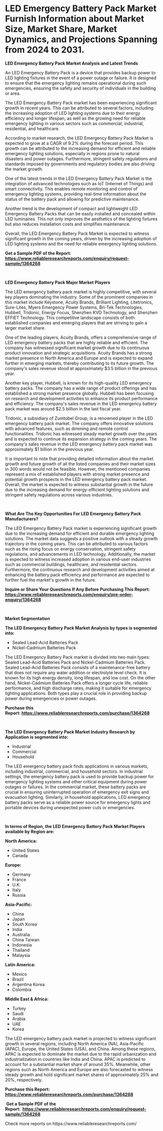 <p><h1>LED Emergency Battery Pack Market Furnish Information about Market Size, Market Share, Market Dynamics, and Projections Spanning from 2024 to 2031.</h1></p><p><strong>LED Emergency Battery Pack Market Analysis and Latest Trends</strong></p>
<p><p>An LED Emergency Battery Pack is a device that provides backup power to LED lighting fixtures in the event of a power outage or failure. It is designed to ensure that the emergency lighting remains operational during such emergencies, ensuring the safety and security of individuals in the building or area.</p><p>The LED Emergency Battery Pack market has been experiencing significant growth in recent years. This can be attributed to several factors, including the increasing adoption of LED lighting systems due to their energy efficiency and longer lifespan, as well as the growing need for reliable emergency lighting in various sectors such as commercial, industrial, residential, and healthcare.</p><p>According to market research, the LED Emergency Battery Pack Market is expected to grow at a CAGR of 9.2% during the forecast period. This growth can be attributed to the increasing demand for efficient and reliable emergency lighting solutions, especially in regions prone to natural disasters and power outages. Furthermore, stringent safety regulations and standards imposed by governments and regulatory bodies are also driving the market growth.</p><p>One of the latest trends in the LED Emergency Battery Pack Market is the integration of advanced technologies such as IoT (Internet of Things) and smart connectivity. This enables remote monitoring and control of emergency lighting systems, providing real-time information about the status of the battery pack and allowing for predictive maintenance.</p><p>Another trend is the development of compact and lightweight LED Emergency Battery Packs that can be easily installed and concealed within LED luminaires. This not only improves the aesthetics of the lighting fixtures but also reduces installation costs and simplifies maintenance.</p><p>Overall, the LED Emergency Battery Pack Market is expected to witness significant growth in the coming years, driven by the increasing adoption of LED lighting systems and the need for reliable emergency lighting solutions.</p></p>
<p><strong>Get a Sample PDF of the Report:&nbsp; <a href="https://www.reliableresearchreports.com/enquiry/request-sample/1364268">https://www.reliableresearchreports.com/enquiry/request-sample/1364268</a></strong></p>
<p>&nbsp;</p>
<p><strong>LED Emergency Battery Pack Major Market Players</strong></p>
<p><p>The LED emergency battery pack market is highly competitive, with several key players dominating the industry. Some of the prominent companies in this market include Keystone, Acuity Brands, Brilliant Lighting, Litetronics, Sure-Lites, Myers Emergency Power Systems, Bri-Tek Technologies, Hubbell, Tridonic, Energy Focus, Shenzhen KVD Technology, and Shenzhen EFFIET Technology. This competitive landscape consists of both established companies and emerging players that are striving to gain a larger market share.</p><p>One of the leading players, Acuity Brands, offers a comprehensive range of LED emergency battery packs that are highly reliable and efficient. The company has witnessed significant market growth due to its continuous product innovation and strategic acquisitions. Acuity Brands has a strong market presence in North America and Europe and is expected to expand further in emerging markets, thereby contributing to its future growth. The company's sales revenue stood at approximately $3.5 billion in the previous year.</p><p>Another key player, Hubbell, is known for its high-quality LED emergency battery packs. The company has a wide range of product offerings and has established a strong market presence globally. Hubbell has been focusing on research and development activities to enhance its product performance and efficiency. The company's sales revenue in the LED emergency battery pack market was around $2.5 billion in the last fiscal year.</p><p>Tridonic, a subsidiary of Zumtobel Group, is a renowned player in the LED emergency battery pack market. The company offers innovative solutions with advanced features, such as dimming and remote control functionalities. Tridonic has witnessed steady market growth over the years and is expected to continue its expansion strategy in the coming years. The company's sales revenue in the LED emergency battery pack market was approximately $1 billion in the previous year.</p><p>It is important to note that providing detailed information about the market growth and future growth of all the listed companies and their market sizes in 300 words would not be feasible. However, the mentioned companies represent a mix of established players with strong market presence and potential growth prospects in the LED emergency battery pack market. Overall, the market is expected to witness substantial growth in the future due to the increasing demand for energy-efficient lighting solutions and stringent safety regulations across various industries.</p></p>
<p>&nbsp;</p>
<p><strong>What Are The Key Opportunities For LED Emergency Battery Pack Manufacturers?</strong></p>
<p><p>The LED Emergency Battery Pack market is experiencing significant growth due to the increasing demand for efficient and durable emergency lighting solutions. The market data suggests a positive outlook with a steady growth trajectory in the coming years. This can be attributed to various factors such as the rising focus on energy conservation, stringent safety regulations, and advancements in LED technology. Additionally, the market is expected to witness increased adoption in various end-user industries such as commercial buildings, healthcare, and residential sectors. Furthermore, the continuous research and development activities aimed at enhancing the battery pack efficiency and performance are expected to further fuel the market's growth in the future.</p></p>
<p><strong>Inquire or Share Your Questions If Any Before Purchasing This Report: <a href="https://www.reliableresearchreports.com/enquiry/pre-order-enquiry/1364268">https://www.reliableresearchreports.com/enquiry/pre-order-enquiry/1364268</a></strong></p>
<p>&nbsp;</p>
<p><strong>Market Segmentation</strong></p>
<p><strong>The LED Emergency Battery Pack Market Analysis by types is segmented into:</strong></p>
<p><ul><li>Sealed Lead-Acid Batteries Pack</li><li>Nickel-Cadmium Batteries Pack</li></ul></p>
<p><p>The LED Emergency Battery Pack market is divided into two main types: Sealed Lead-Acid Batteries Pack and Nickel-Cadmium Batteries Pack. Sealed Lead-Acid Batteries Pack consists of a maintenance-free battery that does not require any water addition or electrolyte level check. It is known for its high energy density, long lifespan, and low cost. On the other hand, Nickel-Cadmium Batteries Pack offers a longer cycle life, reliable performance, and high discharge rates, making it suitable for emergency lighting applications. Both types play a crucial role in providing backup power during emergencies or power outages.</p></p>
<p><strong>Purchase this Report:&nbsp;<a href="https://www.reliableresearchreports.com/purchase/1364268">https://www.reliableresearchreports.com/purchase/1364268</a></strong></p>
<p>&nbsp;</p>
<p><strong>The LED Emergency Battery Pack Market Industry Research by Application is segmented into:</strong></p>
<p><ul><li>Industrial</li><li>Commercial</li><li>Household</li></ul></p>
<p><p>The LED emergency battery pack finds applications in various markets, including industrial, commercial, and household sectors. In industrial settings, the emergency battery pack is used to provide backup power for emergency lighting systems and other critical equipment during power outages or failures. In the commercial market, these battery packs are crucial in ensuring uninterrupted operation of emergency exit signs and evacuation lighting. Similarly, in household applications, LED emergency battery packs serve as a reliable power source for emergency lights and portable devices during unexpected power cuts or emergencies.</p></p>
<p>&nbsp;</p>
<p><strong>In terms of Region, the LED Emergency Battery Pack Market Players available by Region are:</strong></p>
<p>
    <p> <strong> North America: </strong>
        <ul>
            <li>United States</li>
            <li>Canada</li>
        </ul>
        </p> 
    <p> <strong> Europe: </strong>
        <ul>
            <li>Germany</li>
            <li>France</li>
            <li>U.K.</li>
            <li>Italy</li>
            <li>Russia</li>
        </ul>
        </p> 
    <p> <strong> Asia-Pacific: </strong>
        <ul>
            <li>China</li>
            <li>Japan</li>
            <li>South Korea</li>
            <li>India</li>
            <li>Australia</li>
            <li>China Taiwan</li>
            <li>Indonesia</li>
            <li>Thailand</li>
            <li>Malaysia</li>
        </ul>
        </p> 
    <p> <strong> Latin America: </strong>
        <ul>
            <li>Mexico</li>
            <li>Brazil</li>
            <li>Argentina Korea</li>
            <li>Colombia</li>
        </ul>
        </p> 
    <p> <strong> Middle East & Africa: </strong>
        <ul>
            <li>Turkey</li>
            <li>Saudi</li>
            <li>Arabia</li>
            <li>UAE</li>
            <li>Korea</li>
        </ul>
    </p>
    </p>
<p><p>The LED emergency battery pack market is projected to witness significant growth in several regions, including North America (NA), Asia-Pacific (APAC), Europe, the United States (USA), and China. Among these regions, APAC is expected to dominate the market due to the rapid urbanization and industrialization in countries like India and China. APAC is predicted to account for a substantial market share of around 35%. Meanwhile, other regions such as North America and Europe are also forecasted to witness steady growth and hold significant market shares of approximately 25% and 20%, respectively.</p></p>
<p><strong>Purchase this Report: <a href="https://www.reliableresearchreports.com/purchase/1364268">https://www.reliableresearchreports.com/purchase/1364268</a></strong></p>
<p>&nbsp;<strong>Get a Sample PDF of the Report:&nbsp;&nbsp;<a href="https://www.reliableresearchreports.com/enquiry/request-sample/1364268">https://www.reliableresearchreports.com/enquiry/request-sample/1364268</a></strong></p>
<p><strong></strong></p>
<p>Check more reports on https://www.reliableresearchreports.com/</p>